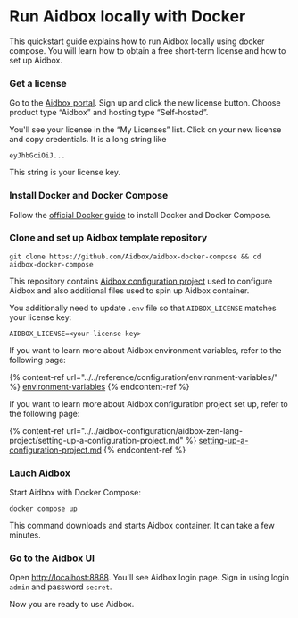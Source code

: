 # Run Aidbox locally with Docker

This quickstart guide explains how to run Aidbox locally using docker compose. You will learn how to obtain a free short-term license and how to set up Aidbox.

### Get a license

Go to the [Aidbox portal](https://aidbox.app). Sign up and click the new license button. Choose product type “Aidbox” and hosting type “Self-hosted”.

You'll see your license in the “My Licenses” list. Click on your new license and copy credentials. It is a long string like

```
eyJhbGciOiJ...
```

This string is your license key.

### Install Docker and Docker Compose

Follow the [official Docker guide](https://docs.docker.com/compose/install/#install-compose) to install Docker and Docker Compose.

### Clone and set up Aidbox template repository

```shell
git clone https://github.com/Aidbox/aidbox-docker-compose && cd aidbox-docker-compose
```

This repository contains [Aidbox configuration project](../../aidbox-configuration/aidbox-zen-lang-project/) used to configure Aidbox and also additional files used to spin up Aidbox container.

You additionally need to update `.env` file so that `AIDBOX_LICENSE` matches your license key:

```shell
AIDBOX_LICENSE=<your-license-key>
```

If you want to learn more about Aidbox environment variables, refer to the following page:

{% content-ref url="../../reference/configuration/environment-variables/" %}
[environment-variables](../../reference/configuration/environment-variables/)
{% endcontent-ref %}

If you want to learn more about Aidbox configuration project set up, refer to the following page:

{% content-ref url="../../aidbox-configuration/aidbox-zen-lang-project/setting-up-a-configuration-project.md" %}
[setting-up-a-configuration-project.md](../../aidbox-configuration/aidbox-zen-lang-project/setting-up-a-configuration-project.md)
{% endcontent-ref %}

### Lauch Aidbox

Start Aidbox with Docker Compose:

```shell
docker compose up
```

This command downloads and starts Aidbox container. It can take a few minutes.

### Go to the Aidbox UI

Open [http://localhost:8888](http://localhost:8888). You'll see Aidbox login page. Sign in using login `admin` and password `secret`.

Now you are ready to use Aidbox.

